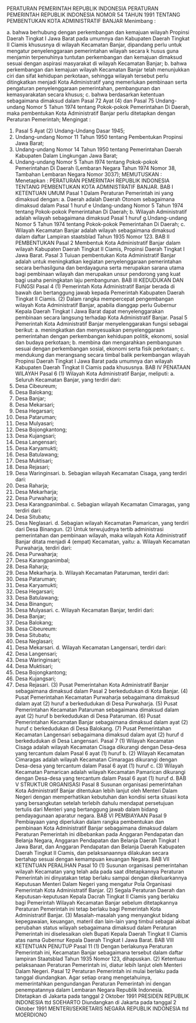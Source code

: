  PERATURAN PEMERINTAH REPUBLIK INDONESIA PERATURAN PEMERINTAH REPUBLIK INDONESIA NOMOR 54 TAHUN 1991 TENTANG PEMBENTUKAN KOTA ADMINISTRATIF BANJAR
Menimbang :

a. bahwa berhubung dengan perkembangan dan kemajuan wilayah Propinsi Daerah Tingkat I Jawa Barat pada umumnya dan Kabupaten Daerah Tingkat II Ciamis khususnya di wilayah Kecamatan Banjar, dipandang perlu untuk mengatur penyelenggaraan pemerintahan wilayah secara k husus guna menjamin terpenuhinya tuntutan perkembangan dan kemajuan dimaksud sesuai dengan aspirasi masyarakat di wilayah Kecamatan Banjar;
b. bahwa perkembangan dan kemajuan wilayah Kecamatan Banjar telah menunjukkan ciri dan sifat kehidupan perkotaan, sehingga wilayah tersebut perlu ditingkatkan menjadi Kota Administratif yang memerlukan pembinaan serta pengaturan penyelenggaraan pemerintahan, pembangunan dan kemasyarakatan secara khusus;
c. bahwa berdasarkan ketentuan sebagaimana dimaksud dalam Pasal 72 Ayat (4) dan Pasal 75 Undang-undang Nomor 5 Tahun 1974 tentang Pokok-pokok Pemerintahan Di Daerah, maka pembentukan Kota Administratif Banjar perlu ditetapkan dengan Peraturan Pemerintah;
Mengingat :

1. Pasal 5 Ayat (2) Undang-Undang Dasar 1945;
2. Undang-undang Nomor 11 Tahun 1950 tentang Pembentukan Propinsi Jawa Barat;
3. Undang-undang Nomor 14 Tahun 1950 tentang Pemerintahan Daerah Kabupaten Dalam Lingkungan Jawa Barat;
4. Undang-undang Nomor 5 Tahun l974 tentang Pokok-pokok Pemerintahan Di Daerah (Lembaran Negara Tahun 1974 Nomor 38, Tambahan Lembaran Negara Nomor 3037);
MEMUTUSKAN :
 Menetapkan : PERATURAN PEMERINTAH REPUBLIK INDONESIA TENTANG PEMBENTUKAN KOTA ADMINISTRATIF BANJAR.
BAB I KETENTUAN UMUM
Pasal 1
Dalam Peraturan Pemerintah ini yang dimaksud dengan:
a. Daerah adalah Daerah Otonom sebagaimana dimaksud dalam Pasal 1 huruf e Undang-undang Nomor 5 Tahun 1974 tentang Pokok-pokok Pemerintahan Di Daerah;
b. Wilayah Administratif adalah wilayah sebagaimana dimaksud Pasal 1 huruf g.Undang-undang Nomor 5 Tahun 1974 tentang Pokok-pokok Pemerintahan Di Daerah;
c. Wilayah Kecamatan Banjar adalah wilayah sebagaimana dimaksud dalam daftar Lampiran staatsblad Tahun 1935 Nomor 123.
BAB II PEMBENTUKAN
Pasal 2
Membentuk Kota Administratif Banjar dalam wilayah Kabupaten Daerah Tingkat II Ciamis, Propinsi Daerah Tingkat I Jawa Barat.
Pasal 3
Tuiuan pembentukan Kota Administratif Banjar adalah untuk meningkatkan kegiatan penyelenggaraan pemerintahan secara berhasilguna dan berdayaguna serta merupakan sarana utama bagi pembinaan wilayah dan merupakan unsur pendorong yang kuat bagi usaha peningkatan laju pembangunan.
BAB III KEDUDUKAN DAN FUNGSI
Pasal 4
(1) Pemerintah Kota Administratif Banjar berada di bawah dan bertanggung jawab kepada Pemerintah Kabupaten Daerah Tingkat II Ciamis.
(2) Dalam rangka mempercepat pengembangan wilayah Kota Administratif Banjar, apabila dianggap perlu Gubernur Kepala Daerah Tingkat I Jawa Barat dapat menyelenggarakan pembinaan secara langsung terhadap Kota Administratif Banjar.
Pasal 5
Pemerintah Kota Administratif Banjar menyelenggarakan fungsi sebagai berikut:
a. meningkatkan dan menyesuaikan penyelenggaraan pemerintahan dengan perkembangan kehidupan politik, ekonomi, sosial dan budaya perkotaan;
b. membina dan mengarahkan pembangunan sesuai dengan perkembangan sosial, ekonomi serta fisik perkotaan;
c. mendukung dan merangsang secara timbal balik perkembangan wilayah Propinsi Daerah Tingkat I Jawa Barat pada umumnya dan wilayah Kabupaten Daerah Tingkat II Ciamis pada khususnya.
BAB IV PENATAAN WILAYAH
Pasal 6
(1) Wilayah Kota Administratif Banjar, meliputi:
a. Seluruh Kecamatan Banjar, yang terdiri dari:
1. Desa Cibeureum;
2. Desa Balokang;
3. Desa Banjar;
4. Desa Mekarsari;
5. Desa Hegarsari;
6. Desa Pataruman;
7. Desa Mulyasari;
8. Desa Bojongkantong;
9. Desa Kujangsari;
10. Desa Langensari;
11. Desa Karyamukti;
12. Desa Batulawang;
13. Desa Muktisari;
14. Desa Rejasari;
15. Desa Waringinsari.
b. Sebagian wilayah Kecamatan Cisaga, yang terdiri dari:
1. Desa Raharja;
2. Desa Mekarharja;
3. Desa Purwaharja;
4. Desa Karangpanimbal.
c. Sebagian wilayah Kecamatan Cimaragas, yang terdiri dari:
1. Desa Situbatu;
2. Desa Neglasari.
d. Sebagian wilayah Kecamatan Pamarican, yang terdiri dari Desa Binangun.
(2) Untuk terwujudnya tertib administrasi pemerintahan dan pembinaan wilayah, maka wilayah Kota Administratif Banjar ditata menjadi 4 (empat) Kecamatan, yaitu:
a. Wilayah Kecamatan Purwaharja, terdiri dari:
1. Desa Purwaharja;
2. Desa Karangpanimbal;
3. Desa Raharja;
4. Desa Mekarharja.
b. Wilayah Kecamatan Pataruman, terdiri dari:
1. Desa Pataruman;
2. Desa Karyamukti;
3. Desa Hegarsari;
4. Desa Batulawang;
5. Desa Binangun;
6. Desa Mulyasari.
c. Wilayah Kecamatan Banjar, terdiri dari:
1. Desa Banjar;
2. Desa Balokang;
3. Desa Cibeureum:
4. Desa Situbatu;
5. Desa Neglasari;
6. Desa Mekarsari.
d. Wilayah Kecamatan Langensari, terdiri dari:
1. Desa Langensari;
2. Desa Waringinsari;
3. Desa Muktisari;
4. Desa Bojongkantong;
5. Desa Kujangsari;
6. Desa Rejasari.
(3) Pusat Pemerintahan Kota Administratif Banjar sebagaimana dimaksud dalam Pasal 2 berkedudukan di Kota Banjar.
(4) Pusat Pemerintahan Kecamatan Purwaharja sebagaimana dimaksud dalam ayat (2) huruf a berkedudukan di Desa Purwaharja.
(5) Pusat Pemerintahan Kecamatan Pataruman sebagaimana dimaksud dalam ayat (2) huruf b berkedudukan di Desa Pataruman.
(6) Pusat Pemerintahan Kecamatan Banjar sebagaimana dimaksud dalam ayat (2) huruf c berkedudukan di Desa Balokang.
(7) Pusat Pemerintahan Kecamatan Langensari sebagaimana dimaksud dalam ayat (2) huruf d berkedudukan di Desa Langensari.
Pasal 7
(1) Wilayah Kecamatan Cisaga adalah wilayah Kecamatan Cisaga dikurangi dengan Desa-desa yang tercantum dalam Pasal 6 ayat (1) huruf b.
(2) Wilayah Kecamatan Cimaragas adalah wilayah Kecamatan Cimaragas dikurangi dengan Desa-desa yang tercantum dalam Pasal 6 ayat (1) huruf c.
(3) Wilayah Kecamatan Pamarican adalah wilayah Kecamatan Pamarican dikurangi dengan Desa-desa yang tercantum dalam Pasal 6 ayat (1) huruf d.
BAB V STRUKTUR ORGANISASI
Pasal 8
Susunan organisasi pemerintahan Kota Administratif Banjar ditentukan lebih lanjut oleh Menteri Dalam Negeri dengan memperhatikan kebutuhan dan kondisi serta situasi kota yang bersangkutan setelah terlebih dahulu mendapat persetujuan tertulis dari Menteri yang bertanggung jawab dalam bidang pendayagunaan aparatur negara.
BAB VI PEMBIAYAAN
Pasal 9
Pembiayaan yang diperlukan dalam rangka pembentukan dan pembinaan Kota Administratif Banjar sebagaimana dimaksud dalam Peraturan Pemerintah ini dibebankan pada Anggaran Pendapatan dan Belanja Negara, Anggaran Pendapatan dan Belanja Daerah Tingkat I Jawa Barat, dan Anggaran Pendapatan dan Belanja Daerah Kabupaten Daerah Tingkat II Ciamis, dan pelaksanaannya dilakukan secara bertahap sesuai dengan kemampuan keuangan Negara.
BAB VII KETENTUAN PERALIHAN
Pasal 10
(1) Susunan organisasi pemerintahan wilayah Kecamatan yang telah ada pada saat ditetapkannya Peraturan Pemerintah ini dinyatakan tetap berlaku sampai dengan dikeluarkannya Keputusan Menteri Dalam Negeri yang mengatur Pola Organisasi Pemerintah Kota Administratif Banjar.
(2) Segala Peraturan Daerah dan Keputusan-keputusan Kepala Dacrah Tingkat II Ciamis yang berlaku bagi Pemerintah Wilayah Kecamatan Banjar sebelum ditetapkannya Peraturan Pemerintah ini tetap berlaku bagi Pemerintah Kota Administratif Banjar.
(3) Masalah-masalah yang menyangkut bidang kepegawaian, keuangan, materil dan lain-lain yang timbul sebagai akibat perubahan status wilayah sebagaimana dimaksud dalam Peraturan Pemerintah ini diselesaikan oleh Bupati Kepala Daerah Tingkat II Ciamis atas nama Gubernur Kepala Daerah Tingkat I Jawa Barat.
BAB VIII KETENTUAN PENUTUP
Pasal 11
(1) Dengan berlakunya Peraturan Pemerintah ini, Kecamatan Banjar sebagaimana tersebut dalam daftar lampiran Staatsblad Tahun 1935 Nomor 123, dihapuskan.
(2) Ketentuau pelaksanaan Peraturan Pemerintah ini, diatur lebih lanjut oleh Menteri Dalam Negeri.
Pasal 12
Peraturan Pemerintah ini mulai berlaku pada tanggal diundangkan.
Agar setiap orang mengetahuinya, memerintahkan pengundangan Peraturan Pemerintah ini dengan penempatannya dalam Lembaran Negara Republik Indonesia. Ditetapkan di Jakarta pada tanggal 2 Oktober 1991 PRESIDEN REPUBLIK INDONESIA ttd SOEHARTO Diundangkan di Jakarta pada tanggal 2 Oktober 1991 MENTERI/SEKRETARIS NEGARA REPUBLIK INDONESIA ttd MOERDIONO
